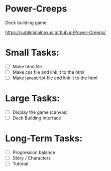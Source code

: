 # Power-Creeps
Deck building game.

https://subliminalnexus.github.io/Power-Creeps/

# Small Tasks:
- [ ] Make html file
- [ ] Make css file and link it to the html
- [ ] Make javascript file and link it to the html

# Large Tasks:
- [ ] Display the game (canvas)
- [ ] Deck Building Interface

# Long-Term Tasks:
- [ ] Progression balance
- [ ] Story / Characters
- [ ] Tutorial
